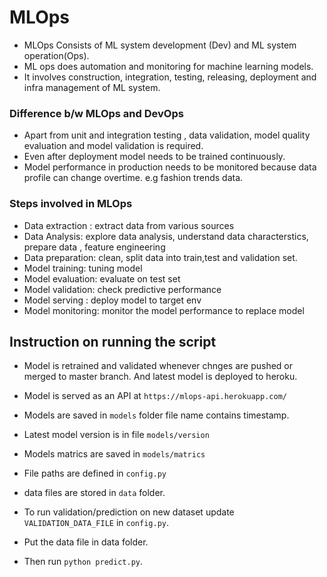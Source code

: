 # MLOps

- MLOps  Consists of ML system development (Dev) and ML system operation(Ops).
- ML ops does automation and monitoring for machine learning models.
- It involves construction, integration, testing, releasing, deployment and infra management of ML system.

### Difference b/w MLOps and DevOps
- Apart from unit and integration testing , data validation, model quality evaluation and model validation is required.
- Even after deployment model needs to be trained continuously.
- Model performance in production needs to be monitored because data profile can change overtime. e.g fashion trends data.

### Steps involved in MLOps
- Data extraction : extract data from various sources
- Data Analysis: explore data analysis, understand data characterstics, prepare data , feature engineering
- Data preparation: clean, split data into train,test and validation set.
- Model training: tuning model
- Model evaluation: evaluate on test set
- Model validation: check predictive performance
- Model serving : deploy model to target env
- Model monitoring: monitor the model performance to replace model


## Instruction on running the script
- Model is retrained and validated whenever chnges are pushed or merged to master branch. And latest model is deployed to heroku.
- Model is served as an API at ```https://mlops-api.herokuapp.com/```
- Models are saved in ```models``` folder file name contains timestamp.
- Latest model version is in file ```models/version```
- Models matrics are saved in ```models/matrics```
- File paths are defined in ```config.py```
- data files are stored in ```data``` folder.

- To run validation/prediction on new dataset update ```VALIDATION_DATA_FILE``` in  ```config.py```.
- Put the data file in data folder. 
- Then run ```python predict.py```.

